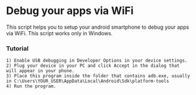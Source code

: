 # Debug your apps via WiFi
This script helps you to setup your android smartphone to debug your apps via WiFi.
This script works only in Windows.

### Tutorial
```
1) Enable USB debugging in Developer Options in your device settings.
2) Plug your device in your PC and click Accept in the dialog that will appear in your phone.
3) Place this program inside the folder that contains adb.exe, usually in C:\Users\YOUR_USER\AppData\Local\Android\Sdk\platform-tools
4) Run the program.
```
